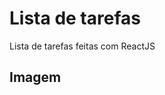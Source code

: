 <h1>Lista de tarefas</h1>
Lista de tarefas feitas com ReactJS

<h2>Imagem</h2>
<img src="" alt="" />
